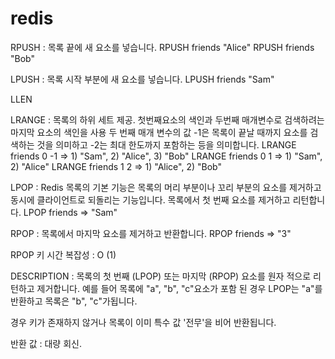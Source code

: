 # redis

RPUSH : 목록 끝에 새 요소를 넣습니다. RPUSH friends "Alice" RPUSH friends "Bob"

LPUSH : 목록 시작 부분에 새 요소를 넣습니다. LPUSH friends "Sam"

LLEN

LRANGE : 목록의 하위 세트 제공. 첫번째요소의 색인과 두번째 매개변수로 검색하려는 마지막 요소의 색인을 사용 두 번째 매개 변수의 값 -1은 목록이 끝날 때까지 요소를 검색하는 것을 의미하고 -2는 최대 한도까지 포함하는 등을 의미합니다. LRANGE friends 0 -1 => 1) "Sam", 2) "Alice", 3) "Bob" LRANGE friends 0 1 => 1) "Sam", 2) "Alice" LRANGE friends 1 2 => 1) "Alice", 2) "Bob"

LPOP : Redis 목록의 기본 기능은 목록의 머리 부분이나 꼬리 부분의 요소를 제거하고 동시에 클라이언트로 되돌리는 기능입니다. 목록에서 첫 번째 요소를 제거하고 리턴합니다. LPOP friends => "Sam"

RPOP : 목록에서 마지막 요소를 제거하고 반환합니다. RPOP friends => "3"

RPOP 키 시간 복잡성 : O (1)

DESCRIPTION : 목록의 첫 번째 (LPOP) 또는 마지막 (RPOP) 요소를 원자 적으로 리턴하고 제거합니다. 예를 들어 목록에 "a", "b", "c"요소가 포함 된 경우 LPOP는 "a"를 반환하고 목록은 "b", "c"가됩니다.

경우 키가 존재하지 않거나 목록이 이미 특수 값 '전무'을 비어 반환됩니다.

반환 값 : 대량 회신.
